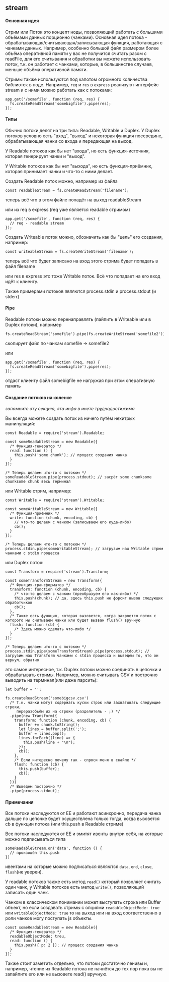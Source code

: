 ## stream

#### Основная идея

Стрим или Поток это концепт ноды, позволяющий работать с большими объёмами данных порционно (чанками).
Основная идея потока - обрабатывающая/считывающая/записывающая функция, работающая с чанками данных.
Например, особенно большой файл размером более объёма оперативной памяти у вас не получится считать разом с readFile, для его считывания и обработки вы можете использовать поток, т.к. он работает с чанками, которые, в большинстве случаев, меньше объёма оперативной памяти.

Стримы также используются под капотом огромного количества библиотек в ноде. Например, `req` и `res` в `express` реализуют интерфейс stream и с ними можно работать как с потоками:
```
app.get('/somefile', function (req, res) {
  fs.createReadStream('somebigfile').pipe(res);
});
```

#### Типы

Обычно потоки делят на три типа: Readable, Writable и Duplex.
У Duplex потоков условно есть "вход", "выход" и некоторая функция посередине, обрабатывающая чанки со входа и передающая на выход.

У Readable потоков как бы нет "входа", но есть функция-источник, которая генерирует чанки и "выход".

У Writable потоков как бы нет "выхода", но есть функция-приёмник, которая принимает чанки и что-то с ними делает.

Создать Readable поток можно, например из файла
```
const readableStream = fs.createReadStream('filename');
```
теперь всё что в этом файле попадёт на выход readableStream

или из req в express (req уже является readable стримом)
```
app.get('/somefile', function (req, res) {
  // req - readable stream
});
```

Создать Writeable поток можно, обозначить как бы "цель" его создания, например:
```
const writeableStream = fs.createWriteStream('filename');
```
теперь всё что будет записано на вход этого стрима будет попадать в файл filename

или res в express это тоже Writable поток. Всё что попадает на его вход идёт к клиенту.

Также примерами потоков являются process.stdin и process.stdout (и stderr)

#### Pipe

Readable потоки можно перенаправлять (пайпить в Writeable или в Duplex потоки), например
```
fs.createReadStream('somefile').pipe(fs.createWriteStream('somefile2'));
```
скопирует файл по чанкам somefile -> somefile2

или
```
app.get('/somefile', function (req, res) {
  fs.createReadStream('somebigfile').pipe(res);
});
```
отдаст клиенту файл somebigfile не нагружая при этом оперативную память

#### Создание потоков на коленке
*запомните эту секцию, эта инфа в инете труднодостижима*

Вы всегда можете создать поток из ничего путём нехитрых манипуляций:
```
const Readable = require('stream').Readable;

const someReadableStream = new Readable({
  /* Функция-генератор */
  read: function () {
    this.push('some chunk'); // процесс создания чанка
  }
});

/* Теперь делаем что-то с потоком */
someReadableStream.pipe(process.stdout); // засрёт some chunksome chunksome chunk весь терминал

```

или Writable стрим, например:
```
const Writable = require('stream').Writable;

const someWritableStream = new Writable({
  /* Функция-приёмник */
  write: function (chunk, encoding, cb) {
    // что-то делаем с чанком (записываем его куда-либо)
    cb();
  }
});

/* Теперь делаем что-то с потоком */
process.stdin.pipe(someWritableStream); // загрузим наш Writable стрим чанками с stdin процесса
```

или Duplex поток:
```
const Transform = require('stream').Transform;

const someTransformStream = new Transform({
  /* Функция-трансформатор */
  transform: function (chunk, encoding, cb) {
    /* что-то делаем с чанком (преобразуем его как-либо) */
    this.push(chunk); // да, здесь this.push не форсит вызов следующих обработчиков
    cb();
  },
  /* Также есть функция, которая вызовется, когда закроется поток с которого мы считываем чанки или будет вызван flush() вручную
  flush: function (cb) {
    /* Здесь можно сделать что-либо */
  }
});

/* Теперь делаем что-то с потоком */
process.stdin.pipe(someTransformStream).pipe(process.stdout); // загрузим наш Transform чанками с stdin процесса и выведем то, что он вернул, обратно
```
это самое интересное, т.к. Duplex потоки можно соединять в цепочки и обрабатывать стримы.
Например, можно считывать CSV и построчно выводить на терминал(или даже парсить):
```
let buffer = '';

fs.createReadStream('somebigcsv.csv')
  /* Т.к. чанки могут содержать куски строк или захватывать следующие строки,
     переразобьём их на строки (разделитель - ;) */
  .pipe(new Transform({
    transform: function (chunk, encoding, cb) {
      buffer += chunk.toString();
      let lines = buffer.split(';');
      buffer = lines.pop();
      lines.forEach((line) => {
        this.push(line + "\n");
      });
      cb();
    },
    /* Если интересно почему так - спроси меня в скайпе */
    flush: function (cb) {
      this.push(buffer);
      cb();
    }
  }))
  /* Выведем построчно */
  .pipe(process.stdout);
```

#### Примечания

Все потоки наследуются от EE и работают асинхронно, передача чанка дальше по цепочке будет осуществлена только тогда, когда вызовется cb в функции потока (или this.push в Readable стриме)

Все потоки наследуются от EE и эмитят ивенты внутри себя, на которые можно подписываться типа
```
someReadableStream.on('data', function () {
  // произошёл this.push
})
```
ивентами на которые можно подписаться являются `data`, `end`, `close`, `flush`(не уверен).

У readable потоков также есть метод `read()` который позволяет считать один чанк, у Writable потоков есть метод `write()`, позволяющий записать один чанк.

Чанком в классическом понимании может выступать строка или Buffer объект, но если создавать стримы с опциями `readableObjectMode: true` или `writableObjectMode: true` то на выход или на вход соответственно в роли чанков могу поступать js объекты.
```
const someReadableStream = new Readable({
  /* Функция-генератор */
  readableObjectMode: treu,
  read: function () {
    this.push({ p: 2 }); // процесс создания чанка
  }
});
```

Также стоит заметить отдельно, что потоки достаточно ленивы и, например, чтение из Readable потока не начнётся до тех пор пока вы не запайпите его или не вызовете read() вручную.
